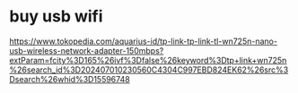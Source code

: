 

# buy usb wifi
https://www.tokopedia.com/aquarius-id/tp-link-tp-link-tl-wn725n-nano-usb-wireless-network-adapter-150mbps?extParam=fcity%3D165%26ivf%3Dfalse%26keyword%3Dtp+link+wn725n%26search_id%3D202407010230560C4304C997EBD824EK62%26src%3Dsearch%26whid%3D15596748
